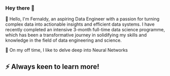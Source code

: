 ### Hey there 👋

🔭 Hello, I'm Fernaldy, an aspiring Data Engineer with a passion for turning complex data into actionable insights and efficient data systems. I have recently completed an intensive 3-month full-time data science programme, which has been a transformative journey in solidifying my skills and knowledge in the field of data engineering and science.

🤔 On my off time, I like to delve deep into Neural Networks

## ⚡ Always keen to learn more!
<!--
**fernaldya/fernaldya** is a ✨ _special_ ✨ repository because its `README.md` (this file) appears on your GitHub profile.

Here are some ideas to get you started:

- 🔭 I’m currently working on ...
- 🌱 I’m currently learning ...
- 👯 I’m looking to collaborate on ...
- 🤔 I’m looking for help with ...
- 💬 Ask me about ...
- 📫 How to reach me: ...
- 😄 Pronouns: ...
- ⚡ Fun fact: ...
-->
